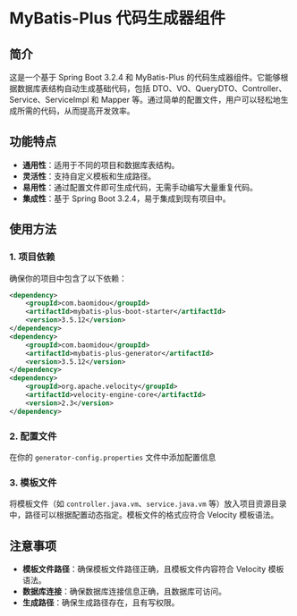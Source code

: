 # MyBatis-Plus 代码生成器组件

## 简介
这是一个基于 Spring Boot 3.2.4 和 MyBatis-Plus 的代码生成器组件。它能够根据数据库表结构自动生成基础代码，包括 DTO、VO、QueryDTO、Controller、Service、ServiceImpl 和 Mapper 等。通过简单的配置文件，用户可以轻松地生成所需的代码，从而提高开发效率。

## 功能特点
- **通用性**：适用于不同的项目和数据库表结构。
- **灵活性**：支持自定义模板和生成路径。
- **易用性**：通过配置文件即可生成代码，无需手动编写大量重复代码。
- **集成性**：基于 Spring Boot 3.2.4，易于集成到现有项目中。

## 使用方法

### 1. 项目依赖
确保你的项目中包含了以下依赖：
```xml
<dependency>
    <groupId>com.baomidou</groupId>
    <artifactId>mybatis-plus-boot-starter</artifactId>
    <version>3.5.12</version>
</dependency>
<dependency>
    <groupId>com.baomidou</groupId>
    <artifactId>mybatis-plus-generator</artifactId>
    <version>3.5.12</version>
</dependency>
<dependency>
    <groupId>org.apache.velocity</groupId>
    <artifactId>velocity-engine-core</artifactId>
    <version>2.3</version>
</dependency>
```

### 2. 配置文件
在你的 `generator-config.properties` 文件中添加配置信息

### 3. 模板文件
将模板文件（如 `controller.java.vm`、`service.java.vm` 等）放入项目资源目录中，路径可以根据配置动态指定。模板文件的格式应符合 Velocity 模板语法。

## 注意事项
- **模板文件路径**：确保模板文件路径正确，且模板文件内容符合 Velocity 模板语法。
- **数据库连接**：确保数据库连接信息正确，且数据库可访问。
- **生成路径**：确保生成路径存在，且有写权限。